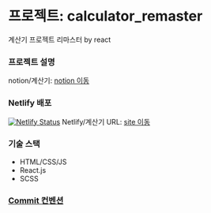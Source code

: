 # 프로젝트: calculator_remaster

계산기 프로젝트 리마스터 by react

### 프로젝트 설명

notion/계산기: [notion 이동](https://www.notion.so/Project-500caf8a4ab34852a6c092418cd98516?pvs=4)

### Netlify 배포
[![Netlify Status](https://api.netlify.com/api/v1/badges/fedc340f-0ad4-479c-8a7e-469070bac86a/deploy-status)](https://app.netlify.com/sites/seob-calculator-remaster/deploys) 
Netlify/계산기 URL: [site 이동](https://seob-calculator-remaster.netlify.app/)

### 기술 스택

- HTML/CSS/JS
- React.js
- SCSS

### [Commit 컨벤션](https://velog.io/@shin6403/Git-git-%EC%BB%A4%EB%B0%8B-%EC%BB%A8%EB%B2%A4%EC%85%98-%EC%84%A4%EC%A0%95%ED%95%98%EA%B8%B0)
